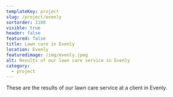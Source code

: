 ```yaml
---
templateKey: project
slug: /project/evenly
sortorder: 1180
visible: true
header: false
featured: false
title: Lawn care in Evenly
location: Evenly
featuredimage: /img/evenly.jpeg
alt: Results of our lawn care service in Evenly
category:
  - project
---
```


These are the results of our lawn care service at a client in Evenly.
